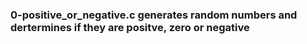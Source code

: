 ### 0-positive_or_negative.c generates random numbers and dertermines if they are positve, zero or negative
